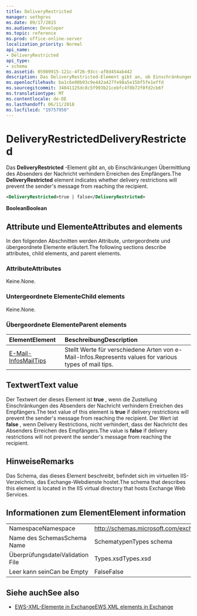```yaml
---
title: DeliveryRestricted
manager: sethgros
ms.date: 09/17/2015
ms.audience: Developer
ms.topic: reference
ms.prod: office-online-server
localization_priority: Normal
api_name:
- DeliveryRestricted
api_type:
- schema
ms.assetid: 05989915-121c-4f26-93cc-af8d454ab442
description: Das DeliveryRestricted-Element gibt an, ob Einschränkungen Übermittlung des Absenders der Nachricht verhindern Erreichen des Empfängers.
ms.openlocfilehash: ba1c6e00b93c9e442a427fe98a5e15bf5fe1effd
ms.sourcegitcommit: 34041125dc8c5f993b21cebfc4f8b72f0fd2cb6f
ms.translationtype: MT
ms.contentlocale: de-DE
ms.lasthandoff: 06/11/2018
ms.locfileid: "19757950"
---
```

# <a name="deliveryrestricted"></a><span data-ttu-id="1256b-103">DeliveryRestricted</span><span class="sxs-lookup"><span data-stu-id="1256b-103">DeliveryRestricted</span></span>

<span data-ttu-id="1256b-104">Das **DeliveryRestricted** -Element gibt an, ob Einschränkungen Übermittlung des Absenders der Nachricht verhindern Erreichen des Empfängers.</span><span class="sxs-lookup"><span data-stu-id="1256b-104">The **DeliveryRestricted** element indicates whether delivery restrictions will prevent the sender's message from reaching the recipient.</span></span> 
  
```XML
<DeliveryRestricted>true | false</DeliveryRestricted>
```

 <span data-ttu-id="1256b-105">**Boolean**</span><span class="sxs-lookup"><span data-stu-id="1256b-105">**Boolean**</span></span>
## <a name="attributes-and-elements"></a><span data-ttu-id="1256b-106">Attribute und Elemente</span><span class="sxs-lookup"><span data-stu-id="1256b-106">Attributes and elements</span></span>

<span data-ttu-id="1256b-107">In den folgenden Abschnitten werden Attribute, untergeordnete und übergeordnete Elemente erläutert.</span><span class="sxs-lookup"><span data-stu-id="1256b-107">The following sections describe attributes, child elements, and parent elements.</span></span>
  
### <a name="attributes"></a><span data-ttu-id="1256b-108">Attribute</span><span class="sxs-lookup"><span data-stu-id="1256b-108">Attributes</span></span>

<span data-ttu-id="1256b-109">Keine.</span><span class="sxs-lookup"><span data-stu-id="1256b-109">None.</span></span>
  
### <a name="child-elements"></a><span data-ttu-id="1256b-110">Untergeordnete Elemente</span><span class="sxs-lookup"><span data-stu-id="1256b-110">Child elements</span></span>

<span data-ttu-id="1256b-111">Keine.</span><span class="sxs-lookup"><span data-stu-id="1256b-111">None.</span></span>
  
### <a name="parent-elements"></a><span data-ttu-id="1256b-112">Übergeordnete Elemente</span><span class="sxs-lookup"><span data-stu-id="1256b-112">Parent elements</span></span>

|<span data-ttu-id="1256b-113">**Element**</span><span class="sxs-lookup"><span data-stu-id="1256b-113">**Element**</span></span>|<span data-ttu-id="1256b-114">**Beschreibung**</span><span class="sxs-lookup"><span data-stu-id="1256b-114">**Description**</span></span>|
|:-----|:-----|
|[<span data-ttu-id="1256b-115">E-Mail-Infos</span><span class="sxs-lookup"><span data-stu-id="1256b-115">MailTips</span></span>](mailtips.md) <br/> |<span data-ttu-id="1256b-116">Stellt Werte für verschiedene Arten von e-Mail-Infos.</span><span class="sxs-lookup"><span data-stu-id="1256b-116">Represents values for various types of mail tips.</span></span>  <br/> |
   
## <a name="text-value"></a><span data-ttu-id="1256b-117">Textwert</span><span class="sxs-lookup"><span data-stu-id="1256b-117">Text value</span></span>

<span data-ttu-id="1256b-118">Der Textwert der dieses Element ist **true** , wenn die Zustellung Einschränkungen des Absenders der Nachricht verhindern Erreichen des Empfängers.</span><span class="sxs-lookup"><span data-stu-id="1256b-118">The text value of this element is **true** if delivery restrictions will prevent the sender's message from reaching the recipient.</span></span> <span data-ttu-id="1256b-119">Der Wert ist **false** , wenn Delivery Restrictions, nicht verhindert, dass der Nachricht des Absenders Erreichen des Empfängers.</span><span class="sxs-lookup"><span data-stu-id="1256b-119">The value is **false** if delivery restrictions will not prevent the sender's message from reaching the recipient.</span></span> 
  
## <a name="remarks"></a><span data-ttu-id="1256b-120">Hinweise</span><span class="sxs-lookup"><span data-stu-id="1256b-120">Remarks</span></span>

<span data-ttu-id="1256b-121">Das Schema, das dieses Element beschreibt, befindet sich im virtuellen IIS-Verzeichnis, das Exchange-Webdienste hostet.</span><span class="sxs-lookup"><span data-stu-id="1256b-121">The schema that describes this element is located in the IIS virtual directory that hosts Exchange Web Services.</span></span>
  
## <a name="element-information"></a><span data-ttu-id="1256b-122">Informationen zum Element</span><span class="sxs-lookup"><span data-stu-id="1256b-122">Element information</span></span>

|||
|:-----|:-----|
|<span data-ttu-id="1256b-123">Namespace</span><span class="sxs-lookup"><span data-stu-id="1256b-123">Namespace</span></span>  <br/> |http://schemas.microsoft.com/exchange/services/2006/types  <br/> |
|<span data-ttu-id="1256b-124">Name des Schemas</span><span class="sxs-lookup"><span data-stu-id="1256b-124">Schema Name</span></span>  <br/> |<span data-ttu-id="1256b-125">Schematypen</span><span class="sxs-lookup"><span data-stu-id="1256b-125">Types schema</span></span>  <br/> |
|<span data-ttu-id="1256b-126">Überprüfungsdatei</span><span class="sxs-lookup"><span data-stu-id="1256b-126">Validation File</span></span>  <br/> |<span data-ttu-id="1256b-127">Types.xsd</span><span class="sxs-lookup"><span data-stu-id="1256b-127">Types.xsd</span></span>  <br/> |
|<span data-ttu-id="1256b-128">Leer kann sein</span><span class="sxs-lookup"><span data-stu-id="1256b-128">Can be Empty</span></span>  <br/> |<span data-ttu-id="1256b-129">False</span><span class="sxs-lookup"><span data-stu-id="1256b-129">False</span></span>  <br/> |
   
## <a name="see-also"></a><span data-ttu-id="1256b-130">Siehe auch</span><span class="sxs-lookup"><span data-stu-id="1256b-130">See also</span></span>

- [<span data-ttu-id="1256b-131">EWS-XML-Elemente in Exchange</span><span class="sxs-lookup"><span data-stu-id="1256b-131">EWS XML elements in Exchange</span></span>](ews-xml-elements-in-exchange.md)

